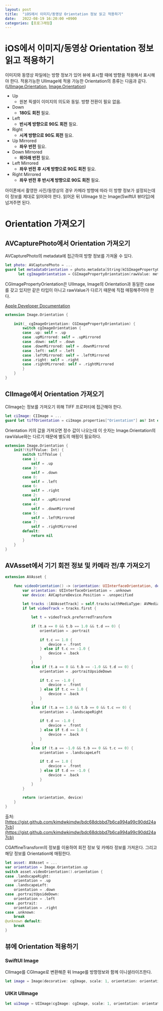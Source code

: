 ```yaml
---
layout: post
title:  "iOS에서 이미지/동영상 Orientation 정보 읽고 적용하기"
date:   2022-08-19 16:20:00 +0900
categories: [프로그래밍]
---
```


# iOS에서 이미지/동영상 Orientation 정보 읽고 적용하기

이미지와 동영상 파일에는 방향 정보가 있어 뷰에 표시할 때에 방향을 적용해서 표시해야 한다. 적용가능한 UIImage에 적용 가능한 Orientation의 종류는 다음과 같다. ([UIImage.Orientation](https://developer.apple.com/documentation/uikit/uiimage/orientation), [Image.Orientation](https://www.google.com/url?sa=t&rct=j&q=&esrc=s&source=web&cd=&ved=2ahUKEwjg-pCzm7v5AhWZmlYBHVHuDzoQFnoECAQQAQ&url=https%3A%2F%2Fdeveloper.apple.com%2Fdocumentation%2Fswiftui%2Fimage%2Forientation&usg=AOvVaw3WkeFOAhy7R8Ni6LfUQygQ))

- Up
   - 원본 픽셀이 이미지의 의도와 동일. 방향 전환이 필요 없음.
- Down
   - **180도** **회전** 필요.
- Left
   - **반시계 방향으로 90도** **회전** 필요.
- Right
   - **시계 방향으로 90도 회전** 필요.
- Up Mirrored
   - **좌우 반전** 필요.
- Down Mirrored
   - **위아래 반전** 필요.
- Left Mirrored
   - **좌우 반전 후 시계 방향으로 90도 회전** 필요.
- Right Mirrored
   - **좌우 반전 후 반시계 방향으로 90도 회전** 필요.

아이폰에서 촬영한 사진/동영상의 경우 카메라 방향에 따라 이 방향 정보가 설정되는데 이 정보를 제대로 읽어와야 한다. 읽어온 뒤 UIImage 또는 Image(SwiftUI 뷰타입)에 넘겨주면 된다.

# Orientation 가져오기

## AVCapturePhoto에서 Orientation 가져오기

AVCapturePhoto의 metadata에 접근하여 방향 정보를 가져올 수 있다.

```swift
let photo: AVCapturePhoto = ...
guard let metadataOrientation = photo.metadata[String(kCGImagePropertyOrientation)] as? UInt32,
      let cgImageOrientation = CGImagePropertyOrientation(rawValue: metadataOrientation) else { return }
```

CGImagePropertyOrientation은 UIImage, Image의 Orientation과 동일한 case를 갖고 있지만 같은 타입이 아니고 rawValue가 다르기 때문에 직접 매핑해주어야 한다.

[Apple Developer Documentation](https://developer.apple.com/documentation/imageio/cgimagepropertyorientation)

```swift
extension Image.Orientation {
    
    init(_ cgImageOrientation: CGImagePropertyOrientation) {
        switch cgImageOrientation {
        case .up: self = .up
        case .upMirrored: self = .upMirrored
        case .down: self = .down
        case .downMirrored: self = .downMirrored
        case .left: self = .left
        case .leftMirrored: self = .leftMirrored
        case .right: self = .right
        case .rightMirrored: self = .rightMirrored
        }
    }
}
```

## CIImage에서 Orientation 가져오기

CIImage는 정보를 가져오기 위해 TIFF 프로퍼티에 접근해야 한다.

```swift
let ciImage: CIImage = ...
guard let tiffOrientation = ciImage.properties["Orientation"] as? Int else { return }
```

Orientation 키의 값을 가져오면 정수 값이 나오는데 이 숫자는 Image.Orientation의 rawValue와는 다르기 때문에 별도의 매핑이 필요하다.

```swift
extension Image.Orientation {
    init?(tiffValue: Int) {
        switch tiffValue {
        case 1:
            self = .up
        case 3:
            self = .down
        case 8:
            self = .left
        case 6:
            self = .right
        case 2:
            self = .upMirrored
        case 4:
            self = .downMirrored
        case 5:
            self = .leftMirrored
        case 7:
            self = .rightMirrored
        default:
            return nil
        }
    }
}
```

## AVAsset에서 기기 회전 정보 및 카메라 전/후 가져오기

```swift
extension AVAsset {
    
    func videoOrientation() -> (orientation: UIInterfaceOrientation, device: AVCaptureDevice.Position) {
        var orientation: UIInterfaceOrientation = .unknown
        var device: AVCaptureDevice.Position = .unspecified

        let tracks :[AVAssetTrack] = self.tracks(withMediaType: AVMediaType.video)
        if let videoTrack = tracks.first {
            
            let t = videoTrack.preferredTransform
            
            if (t.a == 0 && t.b == 1.0 && t.d == 0) {
                orientation = .portrait
                
                if t.c == 1.0 {
                    device = .front
                } else if t.c == -1.0 {
                    device = .back
                }
            }
            else if (t.a == 0 && t.b == -1.0 && t.d == 0) {
                orientation = .portraitUpsideDown
                
                if t.c == -1.0 {
                    device = .front
                } else if t.c == 1.0 {
                    device = .back
                }
            }
            else if (t.a == 1.0 && t.b == 0 && t.c == 0) {
                orientation = .landscapeRight
                
                if t.d == -1.0 {
                    device = .front
                } else if t.d == 1.0 {
                    device = .back
                }
            }
            else if (t.a == -1.0 && t.b == 0 && t.c == 0) {
                orientation = .landscapeLeft
                
                if t.d == 1.0 {
                    device = .front
                } else if t.d == -1.0 {
                    device = .back
                }
            }
        }
        
        return (orientation, device)
    }
}
```

출처: [https://gist.github.com/kimdwkimdw/bdc68dcbbd7b6ca994a99c90dd24a7cb](https://gist.github.com/kimdwkimdw/bdc68dcbbd7b6ca994a99c90dd24a7cb)

CGAffineTransform의 정보를 이용하여 회전 정보 및 카메라 정보를 가져온다. 그리고 해당 정보를 Orientation에 매핑한다.

```swift
let asset: AVAsset = ...
var orientation = Image.Orientation.up
switch asset.videoOrientation().orientation {
case .landscapeRight:
    orientation = .up
case .landscapeLeft:
    orientation = .down
case .portraitUpsideDown:
    orientation = .left
case .portrait:
    orientation = .right
case .unknown:
    break
@unknown default:
    break
}
```

## 뷰에 Orientation 적용하기

### SwiftUI Image

CIImage를 CGImage로 변환해준 뒤 Image를 방향정보와 함께 이니셜라이즈한다.

```swift
let image = Image(decorative: cgImage, scale: 1, orientation: orientation)
```

### UIKit UIImage

```swift
let uiImage = UIImage(cgImage: cgImage, scale: 1, orientation: orientation)
```

